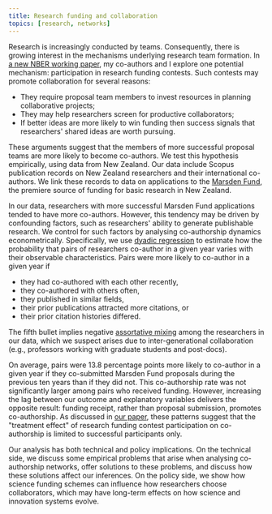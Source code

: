 ```yaml
---
title: Research funding and collaboration
topics: [research, networks]
---
```


Research is increasingly conducted by teams.
Consequently, there is growing interest in the mechanisms underlying research team formation.
In [a new NBER working paper][paper-url], my co-authors and I explore one potential mechanism: participation in research funding contests.
Such contests may promote collaboration for several reasons:

* They require proposal team members to invest resources in planning collaborative projects;
* They may help researchers screen for productive collaborators;
* If better ideas are more likely to win funding then success signals that researchers' shared ideas are worth pursuing.

These arguments suggest that the members of more successful proposal teams are more likely to become co-authors.
We test this hypothesis empirically, using data from New Zealand.
Our data include Scopus publication records on New Zealand researchers and their international co-authors.
We link these records to data on applications to the [Marsden Fund](https://www.royalsociety.org.nz/what-we-do/funds-and-opportunities/marsden), the premiere source of funding for basic research in New Zealand.

In our data, researchers with more successful Marsden Fund applications tended to have more co-authors.
However, this tendency may be driven by confounding factors, such as researchers' ability to generate publishable research.
We control for such factors by analysing co-authorship dynamics econometrically.
Specifically, we use [dyadic regression](https://doi.org/10.1016/B978-0-12-811771-2.00008-0) to estimate how the probability that pairs of researchers co-author in a given year varies with their observable characteristics.
Pairs were more likely to co-author in a given year if

* they had co-authored with each other recently,
* they co-authored with others often,
* they published in similar fields,
* their prior publications attracted more citations, or
* their prior citation histories differed.

The fifth bullet implies negative [assortative mixing](https://en.wikipedia.org/wiki/Assortative_mixing) among the researchers in our data, which we suspect arises due to inter-generational collaboration (e.g., professors working with graduate students and post-docs).

On average, pairs were 13.8 percentage points more likely to co-author in a given year if they co-submitted Marsden Fund proposals during the previous ten years than if they did not.
This co-authorship rate was not significantly larger among pairs who received funding.
However, increasing the lag between our outcome and explanatory variables delivers the opposite result: funding receipt, rather than proposal submission, promotes co-authorship.
As discussed in [our paper][paper-url], these patterns suggest that the "treatment effect" of research funding contest participation on co-authorship is limited to successful participants only.

Our analysis has both technical and policy implications.
On the technical side, we discuss some empirical problems that arise when analysing co-authorship networks, offer solutions to these problems, and discuss how these solutions affect our inferences.
On the policy side, we show how science funding schemes can influence how researchers choose collaborators, which may have long-term effects on how science and innovation systems evolve.

[paper-url]: https://www.nber.org/papers/w27916
